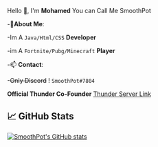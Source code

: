 Hello 👋, I'm **Mohamed** You can Call Me SmoothPot

-🌱**About Me**:

-Im A `Java/Html/CSS` **Developer**

-im A `Fortnite/Pubg/Minecraft` **Player**

-📫 **Contact**:

-~~Only Discord~~ ! `SmoothPot#7804`

**Official Thunder Co-Founder** [Thunder Server Link](https://discord.gg/k6SkE2ScZG)

<!---
M0hameeed/M0hameeed is a ✨ special ✨ repository because its `README.md` (this file) appears on your GitHub profile.
You can click the Preview link to take a look at your changes.
--->
 
## 📈 GitHub Stats
[![SmoothPot's GitHub stats](https://github-readme-stats.vercel.app/api?username=M0hameeed&show_icons=true&count_private=true&icon_color=339933&title_color=339933)](https://Thunder)




